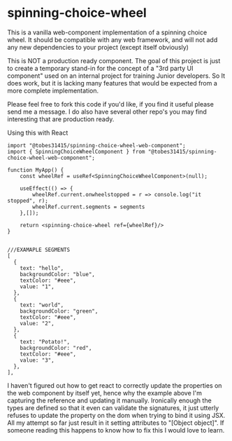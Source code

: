 # spinning-choice-wheel

This is a vanilla web-component implementation of a spinning choice wheel.  It should be compatible with any web framework, and will not add any new dependencies to your project (except itself obviously)

This is NOT a production ready component.  The goal of this project is just to create a temporary stand-in for the concept of a "3rd party UI component" used on an internal project for training Junior developers.  So It does work, but it is lacking many features that would be expected from a more complete implementation.

Please feel free to fork this code if you'd like, if you find it useful please send me a message.  I do also have several other repo's you may find interesting that are production ready.

Using this with React
```
import "@tobes31415/spinning-choice-wheel-web-component";
import { SpinningChoiceWheelComponent } from "@tobes31415/spinning-choice-wheel-web-component";

function MyApp() {
    const wheelRef = useRef<SpinningChoiceWheelComponent>(null);
    
    useEffect(() => {
        wheelRef.current.onwheelstopped = r => console.log("it stopped", r);
        wheelRef.current.segments = segments
    },[]);
    
    return <spinning-choice-wheel ref={wheelRef}/>
}


///EXAMAPLE SEGMENTS
[
  {
    text: "hello",
    backgroundColor: "blue",
    textColor: "#eee",
    value: "1",
  },
  {
    text: "world",
    backgroundColor: "green",
    textColor: "#eee",
    value: "2",
  },
  {
    text: "Potato!",
    backgroundColor: "red",
    textColor: "#eee",
    value: "3",
  },
],
```
I haven't figured out how to get react to correctly update the properties on the web component by itself yet, hence why the example above I'm capturing the reference and updating it manually.  Ironically enough the types are defined so that it even can validate the signatures, it just utterly refuses to update the property on the dom when trying to bind it using JSX.  All my attempt so far just result in it setting attributes to "[Object object]".  If someone reading this happens to know how to fix this I would love to learn.
